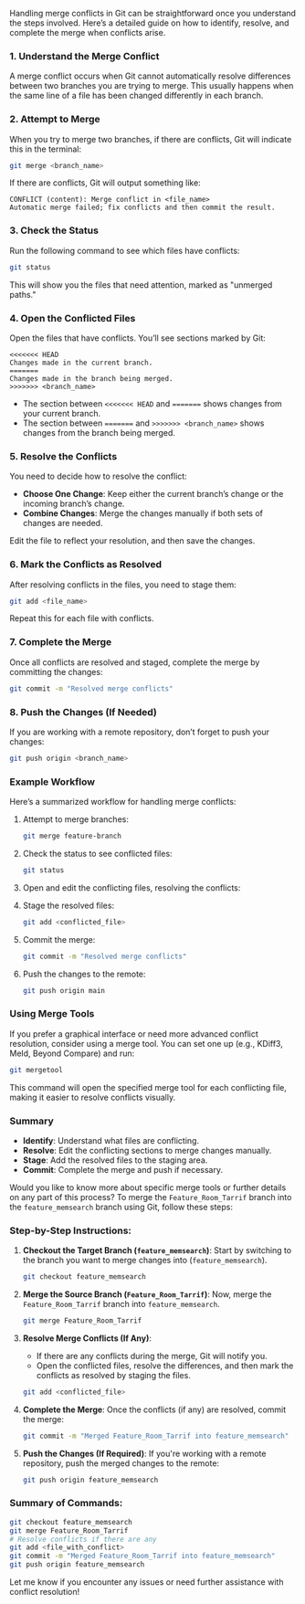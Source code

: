 Handling merge conflicts in Git can be straightforward once you understand the steps involved. Here’s a detailed guide on how to identify, resolve, and complete the merge when conflicts arise.

### 1. **Understand the Merge Conflict**
A merge conflict occurs when Git cannot automatically resolve differences between two branches you are trying to merge. This usually happens when the same line of a file has been changed differently in each branch.

### 2. **Attempt to Merge**
When you try to merge two branches, if there are conflicts, Git will indicate this in the terminal:

```bash
git merge <branch_name>
```

If there are conflicts, Git will output something like:

```plaintext
CONFLICT (content): Merge conflict in <file_name>
Automatic merge failed; fix conflicts and then commit the result.
```

### 3. **Check the Status**
Run the following command to see which files have conflicts:

```bash
git status
```

This will show you the files that need attention, marked as "unmerged paths."

### 4. **Open the Conflicted Files**
Open the files that have conflicts. You’ll see sections marked by Git:

```plaintext
<<<<<<< HEAD
Changes made in the current branch.
=======
Changes made in the branch being merged.
>>>>>>> <branch_name>
```

- The section between `<<<<<<< HEAD` and `=======` shows changes from your current branch.
- The section between `=======` and `>>>>>>> <branch_name>` shows changes from the branch being merged.

### 5. **Resolve the Conflicts**
You need to decide how to resolve the conflict:

- **Choose One Change**: Keep either the current branch’s change or the incoming branch’s change.
- **Combine Changes**: Merge the changes manually if both sets of changes are needed.

Edit the file to reflect your resolution, and then save the changes.

### 6. **Mark the Conflicts as Resolved**
After resolving conflicts in the files, you need to stage them:

```bash
git add <file_name>
```

Repeat this for each file with conflicts.

### 7. **Complete the Merge**
Once all conflicts are resolved and staged, complete the merge by committing the changes:

```bash
git commit -m "Resolved merge conflicts"
```

### 8. **Push the Changes (If Needed)**
If you are working with a remote repository, don’t forget to push your changes:

```bash
git push origin <branch_name>
```

### Example Workflow
Here’s a summarized workflow for handling merge conflicts:

1. Attempt to merge branches:

   ```bash
   git merge feature-branch
   ```

2. Check the status to see conflicted files:

   ```bash
   git status
   ```

3. Open and edit the conflicting files, resolving the conflicts:

4. Stage the resolved files:

   ```bash
   git add <conflicted_file>
   ```

5. Commit the merge:

   ```bash
   git commit -m "Resolved merge conflicts"
   ```

6. Push the changes to the remote:

   ```bash
   git push origin main
   ```

### Using Merge Tools
If you prefer a graphical interface or need more advanced conflict resolution, consider using a merge tool. You can set one up (e.g., KDiff3, Meld, Beyond Compare) and run:

```bash
git mergetool
```

This command will open the specified merge tool for each conflicting file, making it easier to resolve conflicts visually.

### Summary
- **Identify**: Understand what files are conflicting.
- **Resolve**: Edit the conflicting sections to merge changes manually.
- **Stage**: Add the resolved files to the staging area.
- **Commit**: Complete the merge and push if necessary.


Would you like to know more about specific merge tools or further details on any part of this process?
To merge the `Feature_Room_Tarrif` branch into the `feature_memsearch` branch using Git, follow these steps:

### Step-by-Step Instructions:

1. **Checkout the Target Branch (`feature_memsearch`)**:
   Start by switching to the branch you want to merge changes into (`feature_memsearch`).

   ```bash
   git checkout feature_memsearch
   ```

2. **Merge the Source Branch (`Feature_Room_Tarrif`)**:
   Now, merge the `Feature_Room_Tarrif` branch into `feature_memsearch`.

   ```bash
   git merge Feature_Room_Tarrif
   ```

3. **Resolve Merge Conflicts (If Any)**:
   - If there are any conflicts during the merge, Git will notify you.
   - Open the conflicted files, resolve the differences, and then mark the conflicts as resolved by staging the files.
   
   ```bash
   git add <conflicted_file>
   ```

4. **Complete the Merge**:
   Once the conflicts (if any) are resolved, commit the merge:

   ```bash
   git commit -m "Merged Feature_Room_Tarrif into feature_memsearch"
   ```

5. **Push the Changes (If Required)**:
   If you're working with a remote repository, push the merged changes to the remote:

   ```bash
   git push origin feature_memsearch
   ```

### Summary of Commands:
```bash
git checkout feature_memsearch
git merge Feature_Room_Tarrif
# Resolve conflicts if there are any
git add <file_with_conflict>
git commit -m "Merged Feature_Room_Tarrif into feature_memsearch"
git push origin feature_memsearch
```

Let me know if you encounter any issues or need further assistance with conflict resolution!
